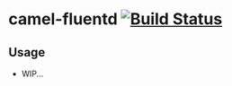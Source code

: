 # camel-fluentd [![Build Status][travis-image]][travis-url]

## Usage
- WIP...

[travis-image]: https://img.shields.io/travis/tatsuyafw/camel-fluentd.svg
[travis-url]: https://travis-ci.org/tatsuyafw/camel-fluentd
